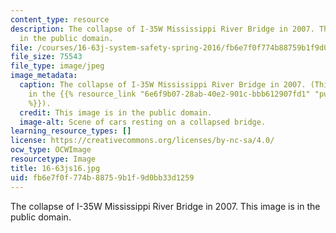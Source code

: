 ```yaml
---
content_type: resource
description: The collapse of I-35W Mississippi River Bridge in 2007. This image is
  in the public domain.
file: /courses/16-63j-system-safety-spring-2016/fb6e7f0f774b88759b1f9d0bb33d1259_16-63js16.jpg
file_size: 75543
file_type: image/jpeg
image_metadata:
  caption: The collapse of I-35W Mississippi River Bridge in 2007. (This image is
    in the {{% resource_link "6e6f9b07-28ab-40e2-901c-bbb612907fd1" "public domain"
    %}}).
  credit: This image is in the public domain.
  image-alt: Scene of cars resting on a collapsed bridge.
learning_resource_types: []
license: https://creativecommons.org/licenses/by-nc-sa/4.0/
ocw_type: OCWImage
resourcetype: Image
title: 16-63js16.jpg
uid: fb6e7f0f-774b-8875-9b1f-9d0bb33d1259
---
```

The collapse of I-35W Mississippi River Bridge in 2007. This image is in the public domain.